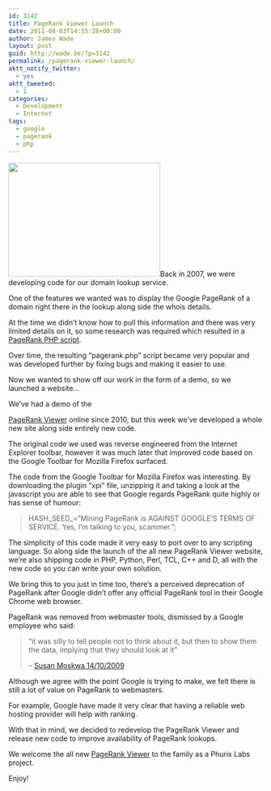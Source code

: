 ```yaml
---
id: 3142
title: PageRank Viewer Launch
date: 2011-08-03T14:55:28+00:00
author: James Wade
layout: post
guid: http://wade.be/?p=3142
permalink: /pagerank-viewer-launch/
aktt_notify_twitter:
  - yes
aktt_tweeted:
  - 1
categories:
  - Development
  - Internet
tags:
  - google
  - pagerank
  - php
---
```

<p class="lead">
  <a href="http://pagerank.phurix.net/"><img class="alignright" title="pagerank" src="http://wade.be/upload/pagerank-300x225.png" alt="" width="300" height="225" /></a>Back in 2007, we were developing code for our domain lookup service.
</p>

One of the features we wanted was to display the Google PageRank of a domain right there in the lookup along side the whois details.

At the time we didn&#8217;t know how to pull this information and there was very limited details on it, so some research was required which resulted in a [PageRank PHP script](http://wade.be/projects/pagerank).

Over time, the resulting &#8220;pagerank.php&#8221; script became very popular and was developed further by fixing bugs and making it easier to use.

Now we wanted to show off our work in the form of a demo, so we launched a website&#8230;

<!--more-->We&#8217;ve had a demo of the 

[PageRank Viewer](http://pagerankviewer.com/) online since 2010, but this week we&#8217;ve developed a whole new site along side entirely new code.

The original code we used was reverse engineered from the Internet Explorer toolbar, however it was much later that improved code based on the Google Toolbar for Mozilla Firefox surfaced.

The code from the Google Toolbar for Mozilla Firefox was interesting. By downloading the plugin &#8220;xpi&#8221; file, unzipping it and taking a look at the javascript you are able to see that Google regards PageRank quite highly or has sense of humour:

> HASH\_SEED\_=&#8221;Mining PageRank is AGAINST GOOGLE&#8217;S TERMS OF SERVICE. Yes, I&#8217;m talking to you, scammer.&#8221;;

The simplicity of this code made it very easy to port over to any scripting language. So along side the launch of the all new PageRank Viewer website, we&#8217;re also shipping code in PHP, Python, Perl, TCL, C++ and D, all with the new code so you can write your own solution.

We bring this to you just in time too, there&#8217;s a perceived deprecation of PageRank after Google didn&#8217;t offer any official PageRank tool in their Google Chrome web browser.

PageRank was removed from webmaster tools, dismissed by a Google employee who said:

> &#8220;it was silly to tell people not to think about it, but then to show them the data, implying that they should look at it&#8221;
> 
> &#8211; [Susan Moskwa 14/10/2009](http://www.google.com/support/forum/p/Webmasters/thread?tid=6a1d6250e26e9e48&hl=en)

Although we agree with the point Google is trying to make, we felt there is still a lot of value on PageRank to webmasters.

For example, Google have made it very clear that having a reliable web hosting provider will help with ranking.

With that in mind, we decided to redevelop the PageRank Viewer and release new code to improve availability of PageRank lookups.

We welcome the all new [PageRank Viewer](http://pagerank.phurix.net/) to the family as a Phurix Labs project.

Enjoy!
